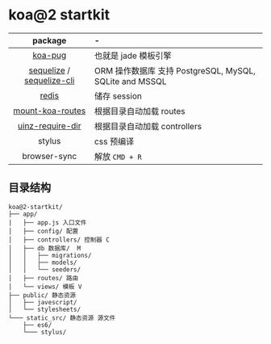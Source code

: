 # koa@2 startkit

| package | - |
|:-:|:-|
| [koa-pug](https://github.com/chrisyip/koa-pug) | 也就是 jade 模板引擎 |
| [sequelize](http://docs.sequelizejs.com/en/latest/) / [sequelize-cli](https://github.com/sequelize/cli) | ORM 操作数据库 支持 PostgreSQL, MySQL, SQLite and MSSQL |
| [redis](http://redis.io/) | 储存 session |
| [mount-koa-routes](https://github.com/moajs/mount-koa-routes) | 根据目录自动加载 routes |
| [uinz-require-dir](https://github.com/uinz/uinz-require-dir) | 根据目录自动加载 controllers |
| stylus | css 预编译|
| browser-sync | 解放 `CMD + R` |

## 目录结构
```
koa@2-startkit/
├── app/
|   ├── app.js 入口文件
│   ├── config/ 配置
│   ├── controllers/ 控制器 C
│   ├── db 数据库/  M
│   │   ├── migrations/
│   │   ├── models/
│   │   └── seeders/
│   ├── routes/ 路由
│   └── views/ 模板 V
├── public/ 静态资源
│   ├── javescript/
│   └── stylesheets/
└─── static_src/ 静态资源 源文件
    ├── es6/
    └─── stylus/
```